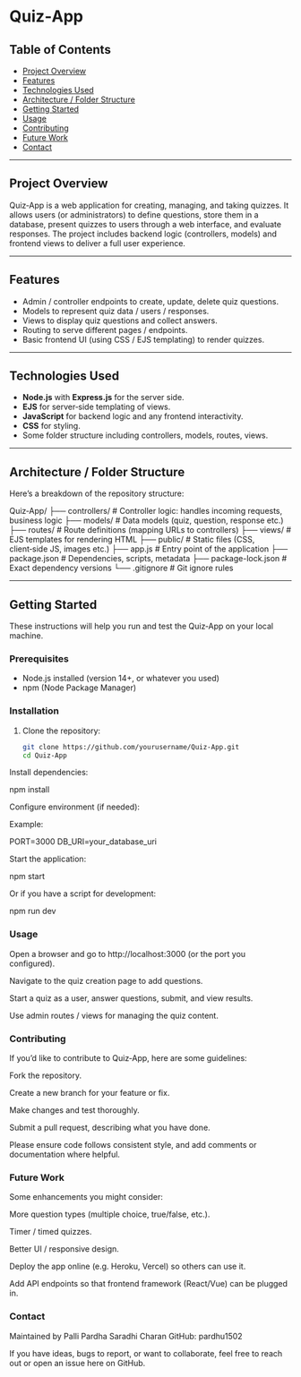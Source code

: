 # Quiz‑App

## Table of Contents

- [Project Overview](#project-overview)  
- [Features](#features)  
- [Technologies Used](#technologies-used)  
- [Architecture / Folder Structure](#architecture--folder-structure)  
- [Getting Started](#getting-started)  
- [Usage](#usage)  
- [Contributing](#contributing)  
- [Future Work](#future-work)  
- [Contact](#contact)

---

## Project Overview

Quiz‑App is a web application for creating, managing, and taking quizzes. It allows users (or administrators) to define questions, store them in a database, present quizzes to users through a web interface, and evaluate responses. The project includes backend logic (controllers, models) and frontend views to deliver a full user experience.

---

## Features

- Admin / controller endpoints to create, update, delete quiz questions.  
- Models to represent quiz data / users / responses.  
- Views to display quiz questions and collect answers.  
- Routing to serve different pages / endpoints.  
- Basic frontend UI (using CSS / EJS templating) to render quizzes.  

---

## Technologies Used

- **Node.js** with **Express.js** for the server side.  
- **EJS** for server‑side templating of views.  
- **JavaScript** for backend logic and any frontend interactivity.  
- **CSS** for styling.  
- Some folder structure including controllers, models, routes, views.  

---

## Architecture / Folder Structure

Here’s a breakdown of the repository structure:

Quiz‑App/
├── controllers/ # Controller logic: handles incoming requests, business logic
├── models/ # Data models (quiz, question, response etc.)
├── routes/ # Route definitions (mapping URLs to controllers)
├── views/ # EJS templates for rendering HTML
├── public/ # Static files (CSS, client‑side JS, images etc.)
├── app.js # Entry point of the application
├── package.json # Dependencies, scripts, metadata
├── package-lock.json # Exact dependency versions
└── .gitignore # Git ignore rules



---

## Getting Started

These instructions will help you run and test the Quiz‑App on your local machine.

### Prerequisites

- Node.js installed (version 14+, or whatever you used)  
- npm (Node Package Manager)

### Installation

1. Clone the repository:

   ```bash
   git clone https://github.com/yourusername/Quiz‑App.git
   cd Quiz‑App
Install dependencies:

npm install


Configure environment (if needed):

Example:

PORT=3000
DB_URI=your_database_uri


Start the application:

npm start


Or if you have a script for development:

npm run dev

### Usage

Open a browser and go to http://localhost:3000 (or the port you configured).

Navigate to the quiz creation page to add questions.

Start a quiz as a user, answer questions, submit, and view results.

Use admin routes / views for managing the quiz content.

### Contributing

If you’d like to contribute to Quiz‑App, here are some guidelines:

Fork the repository.

Create a new branch for your feature or fix.

Make changes and test thoroughly.

Submit a pull request, describing what you have done.

Please ensure code follows consistent style, and add comments or documentation where helpful.

### Future Work

Some enhancements you might consider:

More question types (multiple choice, true/false, etc.).

Timer / timed quizzes.

Better UI / responsive design.

Deploy the app online (e.g. Heroku, Vercel) so others can use it.

Add API endpoints so that frontend framework (React/Vue) can be plugged in.

### Contact

Maintained by Palli Pardha Saradhi Charan
GitHub: pardhu1502

If you have ideas, bugs to report, or want to collaborate, feel free to reach out or open an issue here on GitHub.

